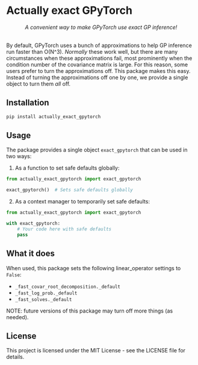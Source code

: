 # Actually exact GPyTorch

<div align="center">
<i>A convenient way to make GPyTorch use exact GP inference!</i>
</div>
<br>

By default, GPyTorch uses a bunch of approximations to help GP inference run
faster than O(N^3). _Normally_ these work well, but there are many circumstances
when these approximations fail, most prominently when the condition number of the
covariance matrix is large. For this reason, some users prefer to turn the approximations off.
This package makes this easy. Instead of turning the approximations off one by one,
we provide a single object to turn them *all* off.

## Installation

```bash
pip install actually_exact_gpytorch
```

## Usage

The package provides a single object `exact_gpytorch` that can be used in two ways:

1. As a function to set safe defaults globally:

```python
from actually_exact_gpytorch import exact_gpytorch

exact_gpytorch()  # Sets safe defaults globally
```

2. As a context manager to temporarily set safe defaults:

```python
from actually_exact_gpytorch import exact_gpytorch

with exact_gpytorch:
    # Your code here with safe defaults
    pass
```

## What it does

When used, this package sets the following linear_operator settings to `False`:
- `_fast_covar_root_decomposition._default`
- `_fast_log_prob._default`
- `_fast_solves._default`

NOTE: future versions of this package may turn off more things (as needed).

## License

This project is licensed under the MIT License - see the LICENSE file for details.
